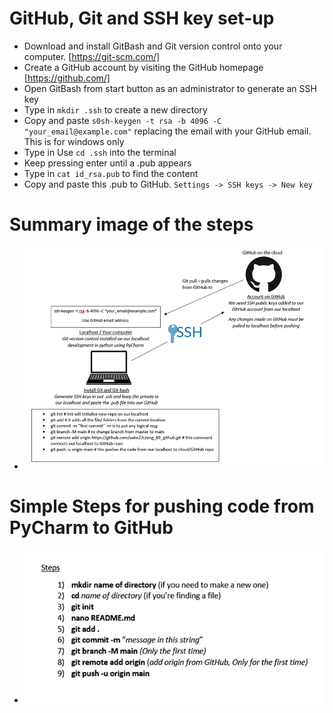 # GitHub, Git and SSH key set-up


- Download and install GitBash and Git version control onto your computer. [https://git-scm.com/]
- Create a GitHub account by visiting the GitHub homepage [https://github.com/]
- Open GitBash from start button as an administrator to generate an SSH key
- Type in `mkdir .ssh` to create a new directory
- Copy and paste `s0sh-keygen -t rsa -b 4096 -C "your_email@example.com"` replacing the email with your GitHub email. This is for windows only
- Type in Use `cd .ssh` into the terminal
- Keep pressing enter until a .pub appears
- Type in `cat id_rsa.pub` to find the content
- Copy and paste this .pub to GitHub. `Settings -> SSH keys -> New key`
  
# Summary image of the steps
- ![img.png](img.png) 

# Simple Steps for pushing code from PyCharm to GitHub
- ![img_1.png](img_1.png)
